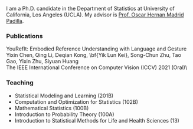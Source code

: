 I am a Ph.D. candidate in the Department of Statistics at University of California, Los Angeles (UCLA). My advisor is [Prof. Oscar Hernan Madrid Padilla](https://hernanmp.github.io).

### Publications

YouRefIt: Embodied Reference Understanding with Language and Gesture\
Yixin Chen, Qing Li, Deqian Kong, \bf{Yik Lun Kei}, Song-Chun Zhu, Tao Gao, Yixin Zhu, Siyuan Huang\
The IEEE International Conference on Computer Vision (ICCV) 2021 (Oral)\

### Teaching
- Statistical Modeling and Learning (201B)
- Computation and Optimization for Statistics (102B)
- Mathematical Statistics (100B)
- Introduction to Probability Theory (100A)
- Introduction to Statistical Methods for Life and Health Sciences (13)
